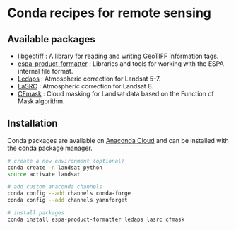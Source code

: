 # Conda recipes for remote sensing

## Available packages

* [libgeotiff](https://trac.osgeo.org/geotiff/) : A library for reading and writing GeoTIFF information tags.
* [espa-product-formatter](https://github.com/USGS-EROS/espa-product-formatter) : Libraries and tools for working with the ESPA internal file format.
* [Ledaps](https://github.com/USGS-EROS/espa-surface-reflectance/tree/master/ledaps) : Atmospheric correction for Landsat 5-7.
* [LaSRC](https://github.com/USGS-EROS/espa-surface-reflectance/tree/master/lasrc) : Atmospheric correction for Landsat 8.
* [CFmask](https://github.com/USGS-EROS/espa-cloud-masking/tree/master/cfmask) : Cloud masking for Landsat data based on the Function of Mask algorithm.

## Installation

Conda packages are available on [Anaconda Cloud](https://anaconda.org/yannforget/repo) and can be installed with the conda package manager.

``` bash
# create a new environment (optional)
conda create -n landsat python
source activate landsat

# add custom anaconda channels
conda config --add channels conda-forge
conda config --add channels yannforget

# install packages
conda install espa-product-formatter ledaps lasrc cfmask
```
